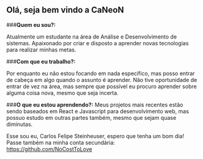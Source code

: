 ## Olá, seja bem vindo a CaNeoN

###**Quem eu sou?:** 

Atualmente um estudante na área de Análise e Desenvolvimento de sistemas. Apaixonado por criar e disposto a aprender novas tecnologias para realizar minhas metas.

###**Com que eu trabalho?:** 

Por enquanto eu não estou focando em nada específico, mas posso entrar de cabeça em algo quando o assunto é aprender. Não tive oportunidade de entrar de vez na área, mas sempre que possível eu procuro aprender sobre alguma coisa nova, mesmo que seja incerta.

###**O que eu estou aprendendo?:**
Meus projetos mais recentes estão sendo baseados em React e Javascript para desenvolvimento web, mas possuo estudo em outras partes também, mesmo que sejam quase diminutas.

Esse sou eu, Carlos Felipe Steinheuser, espero que tenha um bom dia!
Passe também na minha conta secundária: https://github.com/NoCostToLove

<!--
**CaNeoN28/CaNeoN28** is a ✨ _special_ ✨ repository because its `README.md` (this file) appears on your GitHub profile.

Here are some ideas to get you started:

- 🔭 I’m currently working on ...
- 🌱 I’m currently learning ...
- 👯 I’m looking to collaborate on ...
- 🤔 I’m looking for help with ...
- 💬 Ask me about ...
- 📫 How to reach me: ...
- 😄 Pronouns: ...
- ⚡ Fun fact: ...
-->

